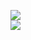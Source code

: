 [![](https://img.shields.io/badge/Made%20With-Github%20Spray-lightgrey.svg?style=for-the-badge&logo=github)](https://github.com/Annihil/github-spray#29928)  
[![](https://i.imgur.com/2DrTn0Z.gif)](https://github.com/Annihil/github-spray)